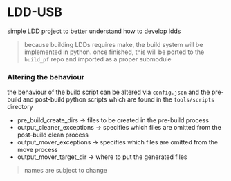 # LDD-USB
simple LDD project to better understand how to develop ldds

> because building LDDs requires make, the build system will be implemented in python. once finished, this will be ported to the `build_pf` repo and imported as a proper submodule 

### Altering the behaviour 
the behaviour of the build script can be altered via `config.json` and the pre-build and post-build python scripts which are found in the `tools/scripts` directory
* pre_build_create_dirs -> files to be created in the pre-build process
* output_cleaner_exceptions -> specifies which files are omitted from the post-build clean process
* output_mover_exceptions -> specifies which files are omitted from the move process 
* output_mover_target_dir -> where to put the generated files

> names are subject to change